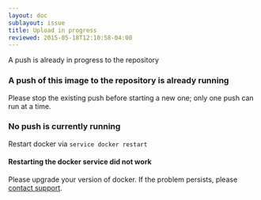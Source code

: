 ```yaml
---
layout: doc
sublayout: issue
title: Upload in progress
reviewed: 2015-05-18T12:10:58-04:00
---
```

A push is already in progress to the repository

### A push of this image to the repository is already running

Please stop the existing push before starting a new one; only one push can run at a time.

### No push is currently running

Restart docker via `service docker restart`

#### Restarting the docker service did not work

Please upgrade your version of docker. If the problem persists, please [contact support](https://quay.io/contact).
